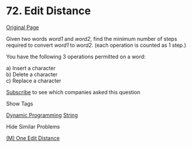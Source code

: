 # 72. Edit Distance

[Original Page](https://leetcode.com/problems/edit-distance/)

Given two words _word1_ and _word2_, find the minimum number of steps required to convert _word1_ to _word2_. (each operation is counted as 1 step.)

You have the following 3 operations permitted on a word:

a) Insert a character  
b) Delete a character  
c) Replace a character  

<div>

[Subscribe](/subscribe/) to see which companies asked this question

</div>

<div>

<div id="tags" class="btn btn-xs btn-warning">Show Tags</div>

<span class="hidebutton">[Dynamic Programming](/tag/dynamic-programming/) [String](/tag/string/)</span></div>

<div>

<div id="similar" class="btn btn-xs btn-warning">Hide Similar Problems</div>

<span class="hidebutton" style="display: inline;">[(M) One Edit Distance](/problems/one-edit-distance/)</span></div>